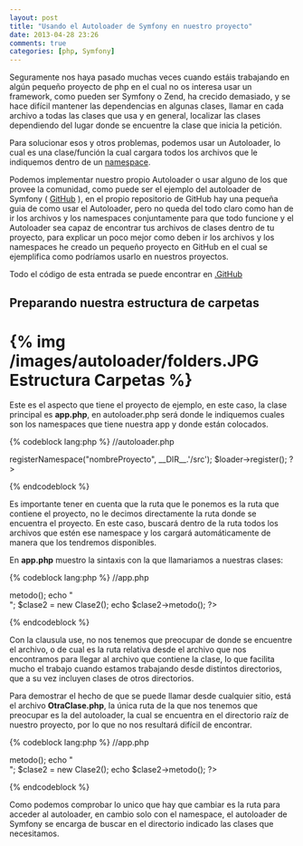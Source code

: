 ```yaml
---
layout: post
title: "Usando el Autoloader de Symfony en nuestro proyecto"
date: 2013-04-28 23:26
comments: true
categories: [php, Symfony]
---
```



Seguramente nos haya pasado muchas veces cuando estáis trabajando en algún pequeño proyecto de php en el cual no os interesa usar un framework, como pueden ser Symfony o Zend, ha crecido demasiado, y se hace difícil mantener las dependencias en algunas clases, llamar en cada archivo a todas las clases que usa y en general, localizar las clases dependiendo del lugar donde se encuentre la clase que inicia la petición.

Para solucionar esos y otros problemas, podemos usar un Autoloader, lo cual es una clase/función la cual cargara todos los archivos que le indiquemos dentro de un <a href="http://www.php.net/manual/es/language.namespaces.php">namespace</a>.

Podemos implementar nuestro propio Autoloader o usar alguno de los que provee la comunidad, como puede ser el ejemplo
del autoloader de Symfony ( <a href="https://github.com/symfony/ClassLoader">GitHub</a> ), en el propio repositorio de GitHub hay una pequeña guia de como usar el Autoloader, pero no queda del todo claro como han de ir los archivos y los namespaces conjuntamente para que todo funcione y el Autoloader sea capaz de encontrar tus archivos de clases dentro de tu proyecto, para explicar un poco mejor como deben ir los archivos y los namespaces he creado un pequeño proyecto en GitHub en el cual se ejemplifica como podríamos usarlo en nuestros proyectos.

Todo el código de esta entrada se puede encontrar en <a href="https://github.com/danieldisu/danieldisu.github.io">.GitHub</a>

## Preparando nuestra estructura de carpetas

# {% img /images/autoloader/folders.JPG Estructura Carpetas %}

Este es el aspecto que tiene el proyecto de ejemplo, en este caso, la clase principal es **app.php**, en autoloader.php será donde le indiquemos cuales son los namespaces que tiene nuestra app y donde están colocados.

{% codeblock lang:php %}
//autoloader.php
<?php
require_once('vendor/Symfony/Component/ClassLoader/UniversalClassLoader.php');

use Symfony\Component\ClassLoader\UniversalClassLoader;

$loader = new UniversalClassLoader();

/*
**Aquí podríamos registrar todos los namespaces, llamando al método
**registarNamespaces y pasándole un array, si se diese el caso 
**de que tuviésemos que cargar mas de un namespace
*/
$loader->registerNamespace("nombreProyecto", __DIR__.'/src');

$loader->register();
?>
{% endcodeblock %}

Es importante tener en cuenta que la ruta que le ponemos es la ruta que contiene el proyecto, no le decimos directamente la ruta donde se encuentra el proyecto. En este caso, buscará dentro de la ruta todos los archivos que estén ese namespace y los cargará automáticamente de manera que los tendremos disponibles.

En **app.php** muestro la sintaxis con la que llamariamos a nuestras clases:

{% codeblock lang:php %}
//app.php
<?php
namespace app;
require_once "autoloader.php";

use nombreProyecto\ClasesNegocio\Clase1;
use nombreProyecto\ClasesNegocio\Clase2;

$clase1 = new Clase1();

echo $clase1->metodo();

echo "<br/>";

$clase2 = new Clase2();

echo $clase2->metodo();

?>   
{% endcodeblock %}

Con la clausula use, no nos tenemos que preocupar de donde se encuentre el archivo, o de cual es la ruta relativa desde el archivo que nos encontramos para llegar al archivo que contiene la clase, lo que facilita mucho el trabajo cuando estamos trabajando desde distintos directorios, que a su vez incluyen clases de otros directorios.

Para demostrar el hecho de que se puede llamar desde cualquier sitio, está el archivo **OtraClase.php**, la única ruta de la que nos tenemos que preocupar es la del autoloader, la cual se encuentra en el directorio raíz de nuestro proyecto, por lo que no nos resultará difícil de encontrar.

{% codeblock lang:php %}
//app.php
<?php
namespace src;

require_once "../../../autoloader.php";

use nombreProyecto\ClasesNegocio\Clase1;
use nombreProyecto\ClasesNegocio\Clase2;

$clase1 = new Clase1();

echo $clase1->metodo();

echo "<br/>";

$clase2 = new Clase2();

echo $clase2->metodo();

?>   
{% endcodeblock %}

Como podemos comprobar lo unico que hay que cambiar es la ruta para acceder al autoloader, en cambio solo con el namespace, el autoloader de Symfony se encarga de buscar en el directorio indicado las clases que necesitamos.
